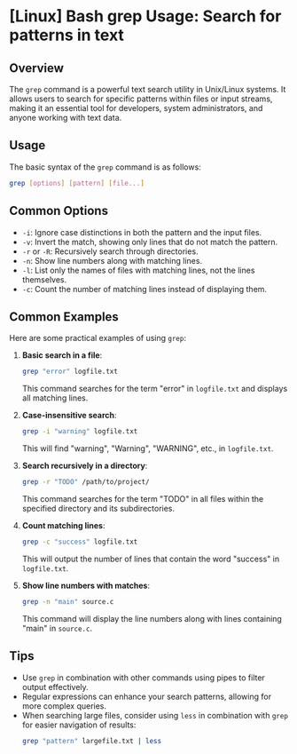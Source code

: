 # [Linux] Bash grep Usage: Search for patterns in text

## Overview
The `grep` command is a powerful text search utility in Unix/Linux systems. It allows users to search for specific patterns within files or input streams, making it an essential tool for developers, system administrators, and anyone working with text data.

## Usage
The basic syntax of the `grep` command is as follows:

```bash
grep [options] [pattern] [file...]
```

## Common Options
- `-i`: Ignore case distinctions in both the pattern and the input files.
- `-v`: Invert the match, showing only lines that do not match the pattern.
- `-r` or `-R`: Recursively search through directories.
- `-n`: Show line numbers along with matching lines.
- `-l`: List only the names of files with matching lines, not the lines themselves.
- `-c`: Count the number of matching lines instead of displaying them.

## Common Examples
Here are some practical examples of using `grep`:

1. **Basic search in a file**:
   ```bash
   grep "error" logfile.txt
   ```
   This command searches for the term "error" in `logfile.txt` and displays all matching lines.

2. **Case-insensitive search**:
   ```bash
   grep -i "warning" logfile.txt
   ```
   This will find "warning", "Warning", "WARNING", etc., in `logfile.txt`.

3. **Search recursively in a directory**:
   ```bash
   grep -r "TODO" /path/to/project/
   ```
   This command searches for the term "TODO" in all files within the specified directory and its subdirectories.

4. **Count matching lines**:
   ```bash
   grep -c "success" logfile.txt
   ```
   This will output the number of lines that contain the word "success" in `logfile.txt`.

5. **Show line numbers with matches**:
   ```bash
   grep -n "main" source.c
   ```
   This command will display the line numbers along with lines containing "main" in `source.c`.

## Tips
- Use `grep` in combination with other commands using pipes to filter output effectively.
- Regular expressions can enhance your search patterns, allowing for more complex queries.
- When searching large files, consider using `less` in combination with `grep` for easier navigation of results: 
  ```bash
  grep "pattern" largefile.txt | less
  ```